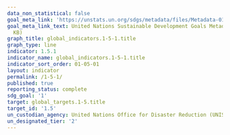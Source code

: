 ```yaml
---
data_non_statistical: false
goal_meta_link: 'https://unstats.un.org/sdgs/metadata/files/Metadata-01-05-01.pdf '
goal_meta_link_text: United Nations Sustainable Development Goals Metadata (PDF 224
  KB)
graph_title: global_indicators.1-5-1.title
graph_type: line
indicator: 1.5.1
indicator_name: global_indicators.1-5-1.title
indicator_sort_order: 01-05-01
layout: indicator
permalink: /1-5-1/
published: true
reporting_status: complete
sdg_goal: '1'
target: global_targets.1-5.title
target_id: '1.5'
un_custodian_agency: United Nations Office for Disaster Reduction (UNISDR)
un_designated_tier: '2'
---
```

